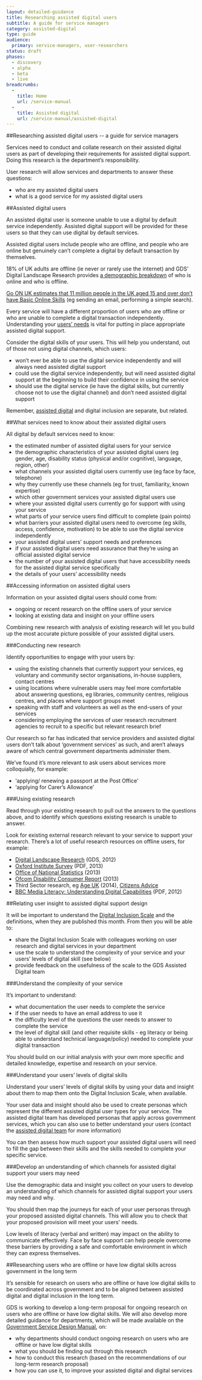 ```yaml
---
layout: detailed-guidance
title: Researching assisted digital users
subtitle: A guide for service managers 
category: assisted-digital
type: guide
audience:
  primary: service-managers, user-researchers
status: draft
phases:
  - discovery
  - alpha
  - beta
  - live
breadcrumbs:
  -
    title: Home
    url: /service-manual
  -
    title: Assisted digital
    url: /service-manual/assisted-digital
---
```


##Researching assisted digital users -- a guide for service managers

Services need to conduct and collate research on their assisted digital users as part of developing their requirements for assisted digital support. Doing this research is the department’s responsibility. 

User research will allow services and departments to answer these questions:

* who are my assisted digital users
* what is a good service for my assisted digital users

##Assisted digital users

An assisted digital user is someone unable to use a digital by default service independently. Assisted digital support will be provided for these users so that they can use digital by default services.

Assisted digital users include people who are offline, and people who are online but genuinely can’t complete a digital by default transaction by themselves. 

18% of UK adults are offline (ie never or rarely use the internet) and GDS’ Digital Landscape Research provides [a demographic breakdown](http://publications.cabinetoffice.gov.uk/digital/research/#fig-5) of who is online and who is offline.


[Go ON UK estimates that 11 million people in the UK aged 15 and over don’t have Basic Online Skills](http://www.go-on.co.uk/opportunity/basic-online-skills/) (eg sending an email, performing a simple search).

Every service will have a different proportion of users who are offline or who are unable to complete a digital transaction independently. Understanding your [users’ needs](/service-manual/user-centred-design/user-needs) is vital for putting in place appropriate assisted digital support.

Consider the digital skills of your users. This will help you understand, out of those not using digital channels, which users:

* won’t ever be able to use the digital service independently and will always need assisted digital support
* could use the digital service independently, but will need assisted digital support at the beginning to build their confidence in using the service
* should use the digital service (ie have the digital skills, but currently choose not to use the digital channel) and don’t need assisted digital support

Remember, [assisted digital](/service-manual/assisted-digital) and digital inclusion are separate, but related.

##What services need to know about their assisted digital users

All digital by default services need to know:

* the estimated number of assisted digital users for your service
* the demographic characteristics of your assisted digital users (eg gender, age, disability status (physical and/or cognitive), language, region, other)
* what channels your assisted digital users currently use (eg face by face, telephone)
* why they currently use these channels (eg for trust, familiarity, known expertise)
* which other government services your assisted digital users use
* where your assisted digital users currently go for support with using your service
* what parts of your service users find difficult to complete (pain points)
* what barriers your assisted digital users need to overcome (eg skills, access, confidence, motivation) to be able to use the digital service independently
* your assisted digital users’ support needs and preferences
* if your assisted digital users need assurance that they’re using an official assisted digital service
* the number of your assisted digital users that have accessibility needs for the assisted digital service specifically
* the details of your users’ accessibility needs

##Accessing information on assisted digital users

Information on your assisted digital users should come from:

* ongoing or recent research on the offline users of your service
* looking at existing data and insight on your offline users

Combining new research with analysis of existing research will let you build up the most accurate picture possible of your assisted digital users.

###Conducting new research

Identify opportunities to engage with your users by:

* using the existing channels that currently support your services, eg voluntary and community sector organisations, in-house suppliers, contact centres
* using locations where vulnerable users may feel more comfortable about answering questions, eg libraries, community centres, religious centres, and places where support groups meet
* speaking with staff and volunteers as well as the end-users of your services
* considering employing the services of user research recruitment agencies to recruit to a specific but relevant research brief

Our research so far has indicated that service providers and assisted digital users don’t talk about ‘government services’ as such, and aren’t always aware of which central government departments administer them. 

We’ve found it’s more relevant to ask users about services more colloquially, for example:

* ‘applying/ renewing a passport at the Post Office’
* ‘applying for Carer’s Allowance’

###Using existing research

Read through your existing research to pull out the answers to the questions above, and to identify which questions existing research is unable to answer. 

Look for existing external research relevant to your service to support your research. There’s a lot of useful research resources on offline users, for example:

* [Digital Landscape Research](https://www.gov.uk/government/publications/digital-landscape-research) (GDS, 2012)
* [Oxford Institute Survey](http://oxis.oii.ox.ac.uk/sites/oxis.oii.ox.ac.uk/files/content/files/publications/OxIS_2013.pdf) (PDF, 2013)
* [Office of National Statistics](http://www.ons.gov.uk/ons/rel/rdit2/internet-access-quarterly-update/q3-2013/index.html) (2013)
* [Ofcom Disability Consumer Report](http://stakeholders.ofcom.org.uk/market-data-research/other/telecoms-research/tce-disabled-13/) (2013)
* Third Sector research, eg [Age UK](http://www.ageuk.org.uk/london/news--campaigns/wealth-of-the-web/) (2014), [Citizens Advice](http://www.citizensadvice.org.uk/index/policy/policy_publications.htm)
* [BBC Media Literacy: Understanding Digital Capabilities](http://downloads.bbc.co.uk/learning/learningoverview/bbcmedialiteracy_26072012.pdf) (PDF, 2012)

##Relating user insight to assisted digital support design

It will be important to understand the [Digital Inclusion Scale](https://www.gov.uk/government/publications/government-digital-inclusion-strategy/government-digital-inclusion-strategy#annex-2-digital-inclusion-scale-for-individuals) and the definitions, when they are published this month. From then you will be able to:

* share the Digital Inclusion Scale with colleagues working on user research and digital services in your department
* use the scale to understand the complexity of your service and your users’ levels of digital skill (see below)
* provide feedback on the usefulness of the scale to the GDS Assisted Digital team

###Understand the complexity of your service

It’s important to understand:

* what documentation the user needs to complete the service
* if the user needs to have an email address to use it
* the difficulty level of the questions the user needs to answer to complete the service
* the level of digital skill (and other requisite skills - eg literacy or being able to understand technical language/policy) needed to complete your digital transaction

You should build on our initial analysis with your own more specific and detailed knowledge, expertise and research on your service.

###Understand your users’ levels of digital skills

Understand your users’ levels of digital skills by using your data and insight about them to map them onto the Digital Inclusion Scale, when available. 

Your user data and insight should also be used to create personas which represent the different assisted digital user types for your service. The assisted digital team has developed personas that apply across government services, which you can also use to better understand your users (contact the [assisted digital team](mailto:adteam@digital.cabinet-office.gov.uk) for more information)

You can then assess how much support your assisted digital users will need to fill the gap between their skills and the skills needed to complete your specific service.

###Develop an understanding of which channels for assisted digital support your users may need

Use the demographic data and insight you collect on your users to develop an understanding of which channels for assisted digital support your users may need and why.

You should then map the journeys for each of your user personas through your proposed assisted digital channels. This will allow you to check that your proposed provision will meet your users' needs.

Low levels of literacy (verbal and written) may impact on the ability to communicate effectively. Face by face support can help people overcome these barriers by providing a safe and comfortable environment in which they can express themselves.

##Researching users who are offline or have low digital skills across government in the long term

It’s sensible for research on users who are offline or have low digital skills to be coordinated across government and to be aligned between assisted digital and digital inclusion in the long term.

GDS is working to develop a long-term proposal for ongoing research on users who are offline or have low digital skills. We will also develop more detailed guidance for departments, which will be made available on the [Government Service Design Manual](/service-manual), on:

* why departments should conduct ongoing research on users who are offline or have low digital skills
* what you should be finding out through this research
* how to conduct this research (based on the recommendations of our long-term research proposal)
* how you can use it, to improve your assisted digital and digital services
